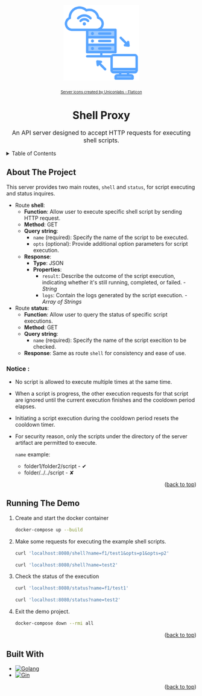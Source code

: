 <a name="readme-top"></a>

<!-- PROJECT LOGO -->
<br />
<div align="center">
  <a href="#">
    <img src="./about/projLogo.png" alt="Logo" width="200">
  </a>
  <div style="font-size:10px;margin:20px;">
    <a href="https://www.flaticon.com/free-icons/server" title="server icons">Server icons created by Uniconlabs - Flaticon</a>
  </div>

  <h1 align="center">Shell Proxy</h1>

  <p align="center" style="font-size:16px">
    An API server designed to accept HTTP requests for executing shell scripts.
    <br />
  </p>
</div>


<!-- TABLE OF CONTENTS -->
<details>
  <summary>Table of Contents</summary>
  <ol>
    <li><a href="#about-the-project">About The Project</a></li>
    <li><a href="#running-the-demo">Running The Demo</a></li>
    <li><a href="#built-with">Built With</a></li>
  </ol>
</details>


<!-- ABOUT THE PROJECT -->
## About The Project

This server provides two main routes, `shell` and `status`, for script executing and status inquires.

* Route **shell**: 
  * **Function**: Allow user to execute specific shell script by sending HTTP request.
  * **Method**: GET
  * **Query string**: 
    * `name` (required): Specify the name of the script to be executed.
    * `opts` (optional): Provide additional option parameters for script execution.
  * **Response**:
    * **Type**: JSON
    * **Properties**:
      * `result`: Describe the outcome of the script execution, indicating whether it's still running, completed, or failed. - *String*
      * `logs`: Contain the logs generated by the script execution. - *Array of Strings*
* Route **status**:
  * **Function**: Allow user to query the status of specific script executions.
  * **Method**: GET
  * **Query string**:
    * `name` (required): Specify the name of the script execition to be checked.
  * **Response**: Same as route `shell` for consistency and ease of use. 

### Notice :
  * No script is allowed to execute multiple times at the same time.
  * When a script is progress, the other execution requests for that script are ignored until the current execution finishes and the cooldown period elapses.
  * Initiating a script execution during the cooldown period resets the cooldown timer.
  * For security reason, only the scripts under the directory of the server artifact are permitted to execute.
    
    `name` example: 
    - folder1/folder2/script - ✔
    - folder/../../script - ✘

<p align="right">(<a href="#readme-top">back to top</a>)</p>


## Running The Demo

1. Create and start the docker container
   ```sh
   docker-compose up --build
   ```
2. Make some requests for executing the example shell scripts.
   ```sh
   curl 'localhost:8080/shell?name=f1/test1&opts=p1&opts=p2'
   ```
   ```sh
   curl 'localhost:8080/shell?name=test2'
   ```    
3. Check the status of the execution
   ```sh
   curl 'localhost:8080/status?name=f1/test1'
   ```
   ```sh
   curl 'localhost:8080/status?name=test2'
   ```
4. Exit the demo project.
   ```sh
   docker-compose down --rmi all
   ```

<p align="right">(<a href="#readme-top">back to top</a>)</p>


## Built With

* [![Golang][Golang-badge]][Golang-url]
* [![Gin][Gin-badge]][Gin-url]


<p align="right">(<a href="#readme-top">back to top</a>)</p>


<!-- MARKDOWN LINKS & IMAGES -->
<!-- https://www.markdownguide.org/basic-syntax/#reference-style-links -->
[product-screenshot]: images/screenshot.png

[Vue-badge]: https://img.shields.io/badge/Vue-35495E?style=for-the-badge&logo=vuedotjs&logoColor=4FC08D
[Vue-url]: https://vuejs.org/
[Quasar-badge]: https://img.shields.io/badge/Quasar-blue?style=for-the-badge&logo=quasar
[Quasar-url]: https://quasar.dev/
[AWS-badge]: https://img.shields.io/badge/Amazon_AWS-232f3e?style=for-the-badge&logo=amazonaws
[AWS-url]: https://aws.amazon.com/tw/
[Fastify-badge]: https://img.shields.io/badge/fastify-027804?style=for-the-badge&logo=fastify
[Fastify-url]: https://fastify.dev/
[Axios-badge]: https://img.shields.io/badge/Axios-purple?style=for-the-badge&logo=axios
[Axios-url]: https://axios-http.com/
[Fontawesome-badge]: https://img.shields.io/badge/Font_awesome-lightyellow?style=for-the-badge&logo=fontawesome
[Fontawesome-url]: https://fontawesome.com/
[DragSelect-badge]: https://img.shields.io/badge/dragSelect-skyblue?style=for-the-badge
[DragSelect-url]: https://dragselect.com/
[Sanic-badge]: https://img.shields.io/badge/sanic-ff2ec0?style=for-the-badge&logo=sanic
[Sanic-url]: https://sanic.dev/en/
[Flask-badge]: https://img.shields.io/badge/Flask-00f7ff?style=for-the-badge&logo=flask
[Flask-url]: https://flask.palletsprojects.com/en/3.0.x/
[Socketio-badge]: https://img.shields.io/badge/socketio-grey?style=for-the-badge&logo=socketdotio
[Socketio-url]: https://socket.io/
[flask_socketio-badge]: https://img.shields.io/badge/flask_socketio-lightgray?style=for-the-badge
[flask_socketio-url]: https://flask-socketio.readthedocs.io/en/latest/

[Golang-badge]: https://img.shields.io/badge/Golang-2efff5?style=for-the-badge&logo=go
[Golang-url]: https://go.dev/
[Gin-badge]: https://img.shields.io/badge/Gin-8ff2ff?style=for-the-badge&logo=gin
[Gin-url]: https://gin-gonic.com/

[Next.js]: https://img.shields.io/badge/next.js-000000?style=for-the-badge&logo=nextdotjs&logoColor=white
[Next-url]: https://nextjs.org/
[React.js]: https://img.shields.io/badge/React-20232A?style=for-the-badge&logo=react&logoColor=61DAFB
[React-url]: https://reactjs.org/
[Angular.io]: https://img.shields.io/badge/Angular-DD0031?style=for-the-badge&logo=angular&logoColor=white
[Angular-url]: https://angular.io/
[Bootstrap.com]: https://img.shields.io/badge/Bootstrap-563D7C?style=for-the-badge&logo=bootstrap&logoColor=white
[Bootstrap-url]: https://getbootstrap.com
[JQuery.com]: https://img.shields.io/badge/jQuery-0769AD?style=for-the-badge&logo=jquery&logoColor=white
[JQuery-url]: https://jquery.com
